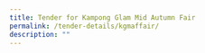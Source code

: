 ```yaml
---
title: Tender for Kampong Glam Mid Autumn Fair
permalink: /tender-details/kgmaffair/
description: ""
---
```

